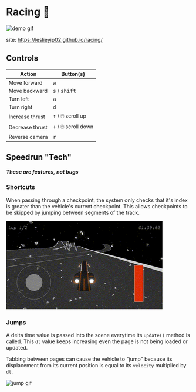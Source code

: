 # Racing 🚗

![demo gif](./assets/gifs/demo.gif)

site: https://leslieyip02.github.io/racing/

## Controls
Action            | Button(s)                        
----------------- | -------------------------------- 
Move forward      | <kbd>w</kbd>
Move backward     | <kbd>s</kbd> / <kbd>shift</kbd>
Turn left         | <kbd>a</kbd>
Turn right        | <kbd>d</kbd>
Increase thrust   | <kbd>↑</kbd> / 🖱️ scroll up             
Decrease thrust   | <kbd>↓</kbd> / 🖱️ scroll down
Reverse camera    | <kbd>r</kbd>    

## Speedrun "Tech"
#### *These are features, not bugs*

### Shortcuts
When passing through a checkpoint, the system only checks that it's index is greater than the vehicle's current checkpoint. This allows checkpoints to be skipped by jumping between segments of the track.

![shortcut gif](./assets/gifs/shortcut.gif)

### Jumps
A delta time value is passed into the scene everytime its `update()` method is called. This `dt` value keeps increasing even the page is not being loaded or updated. 

Tabbing between pages can cause the vehicle to "jump" because its displacement from its current position is equal to its `velocity` multiplied by `dt`. 

![jump gif](./assets/gifs/jump.gif)
